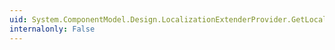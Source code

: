 ```yaml
---
uid: System.ComponentModel.Design.LocalizationExtenderProvider.GetLocalizable(System.Object)
internalonly: False
---
```

